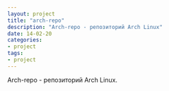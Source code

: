 ```yaml
---
layout: project
title: "arch-repo"
description: "Arch-repo - репозиторий Arch Linux"
date: 14-02-20 
categories: 
- project
tags:
- project
---
```


Arch-repo - репозиторий Arch Linux.
